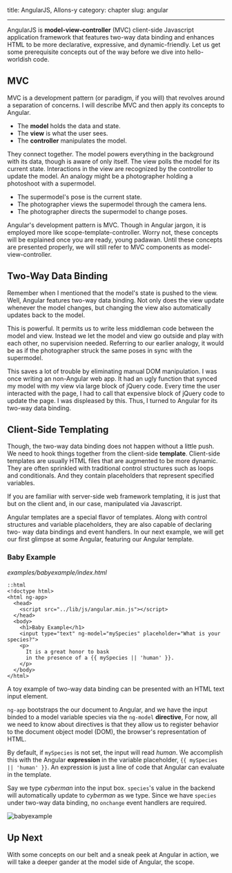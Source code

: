 title: AngularJS, Allons-y
category: chapter
slug: angular

---

AngularJS is **model-view-controller** (MVC) client-side Javascript application
framework that features two-way data binding and enhances HTML to be more
declarative, expressive, and dynamic-friendly. Let us get some prerequisite
concepts out of the way before we dive into hello-worldish code.

## MVC

MVC is a development pattern (or paradigm, if you will) that revolves around a
separation of concerns. I will describe MVC and then apply its concepts to
Angular.

- The **model** holds the data and state.
- The **view** is what the user sees.
- The **controller** manipulates the model.

They connect together. The model powers everything in the background with its
data, though is aware of only itself. The view polls the model for its current
state. Interactions in the view are recognized by the controller to update the
model. An analogy might be a photographer holding a photoshoot with a
supermodel.

- The supermodel's pose is the current state.
- The photographer views the supermodel through the camera lens.
- The photographer directs the supermodel to change poses.

Angular's development pattern is MVC. Though in Angular jargon, it is employed
more like scope-template-controller. Worry not, these concepts will be
explained once you are ready, young padawan. Until these concepts are presented
properly, we will still refer to MVC components as model-view-controller.

## Two-Way Data Binding

Remember when I mentioned that the model's state is pushed to the view. Well,
Angular features two-way data binding. Not only does the view update whenever
the model changes, but changing the view also automatically updates back to the
model.

This is powerful. It permits us to write less middleman code between the model
and view. Instead we let the model and view go outside and play with each
other, no supervision needed. Referring to our earlier analogy, it would be as
if the photographer struck the same poses in sync with the supermodel.

This saves a lot of trouble by eliminating manual DOM manipulation. I was once
writing an non-Angular web app. It had an ugly function that synced my model
with my view via large block of jQuery code. Every time the user interacted
with the page, I had to call that expensive block of jQuery code to update the
page. I was displeased by this. Thus, I turned to Angular for its two-way
data binding.

## Client-Side Templating

Though, the two-way data binding does not happen without a little push. We need
to hook things together from the client-side **template**. Client-side
templates are usually HTML files that are augmented to be more dynamic. They
are often sprinkled with traditional control structures such as loops and
conditionals. And they contain placeholders that represent specified variables.

If you are familiar with server-side web framework templating, it is just that
but on the client and, in our case, manipulated via Javascript.

Angular templates are a special flavor of templates. Along with control
structures and variable placeholders, they are also capable of declaring two-
way data bindings and event handlers. In our next example, we will get our
first glimpse at some Angular, featuring our Angular template.

### Baby Example

*examples/babyexample/index.html*

    ::html
    <!doctype html>
    <html ng-app>
      <head>
        <script src="../lib/js/angular.min.js"></script>
      </head>
      <body>
        <h1>Baby Example</h1>
        <input type="text" ng-model="mySpecies" placeholder="What is your species?">
        <p>
          It is a great honor to bask
          in the presence of a {{ mySpecies || 'human' }}.
        </p>
      </body>
    </html>

A toy example of two-way data binding can be presented with an HTML text input
element.

```ng-app``` bootstraps the our document to Angular, and we have the input
binded to a model variable species via the ```ng-model``` **directive**, For
now, all we need to know about directives is that they allow us to register
behavior to the document object model (DOM), the browser's representation of
HTML.

By default, if ```mySpecies``` is not set, the input will read *human*. We
accomplish this with the Angular **expression** in the variable placeholder,
```{{ mySpecies || 'human' }}```. An expression is just a line of code that
Angular can evaluate in the template.

Say we type *cyberman* into the input box. ```species```'s value in the
backend will automatically update to *cyberman* as we type. Since we have
```species``` under two-way data binding, no ```onchange``` event handlers are
required.

![babyexample](/img/babyexample.png)

## Up Next

With some concepts on our belt and a sneak peek at Angular in action, we will
take a deeper gander at the model side of Angular, the scope.
